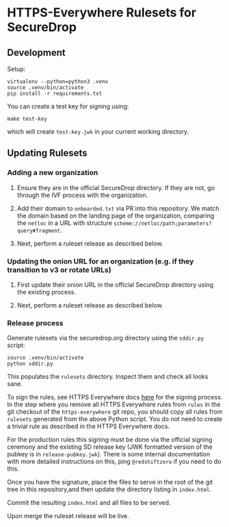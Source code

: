 # HTTPS-Everywhere Rulesets for SecureDrop

## Development

Setup:

```
virtualenv --python=python3 .venv
source .venv/bin/activate
pip install -r requirements.txt
```

You can create a test key for signing using:

```
make test-key
```

which will create `test-key.jwk` in your current working directory.

## Updating Rulesets

### Adding a new organization

1. Ensure they are in the official SecureDrop directory. If they are not, go through the IVF process with the organization.

2. Add their domain to `onboarded.txt` via PR into this repository. We match the domain based on the landing page of the organization, comparing the `netloc` in a URL with structure `scheme://netloc/path;parameters?query#fragment`.

3. Next, perform a ruleset release as described below.

### Updating the onion URL for an organization (e.g. if they transition to v3 or rotate URLs)

1. First update their onion URL in the official SecureDrop directory using the existing process.

2. Next, perform a ruleset release as described below.

### Release process

Generate rulesets via the securedrop.org directory using the `sddir.py` script:

```
source .venv/bin/activate
python sddir.py
```

This populates the `rulesets` directory. Inspect them and check all looks sane.

To sign the rules, see HTTPS Everywhere docs [here](https://github.com/EFForg/https-everywhere/blob/master/docs/en_US/ruleset-update-channels.md#2-signing-rulesets-with-this-key) for the signing process. In the step where you remove all HTTPS Everywhere rules from `rules` in the git checkout of the `https-everywhere` git repo, you should copy all rules from `rulesets` generated from the above Python script. You do not need to create a trivial rule as described in the HTTPS Everywhere docs.

For the production rules this signing must be done via the official signing ceremony and the existing SD release key (JWK formatted version of the pubkey is in `release-pubkey.jwk`). There is some internal documentation with more detailed instructions on this, ping `@redshiftzero` if you need to do this.

Once you have the signature, place the files to serve in the root of the git tree in this repository,and then update the directory listing in `index.html`.

Commit the resulting `index.html` and all files to be served.

Upon merge the ruleset release will be live.
